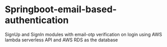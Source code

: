 # Springboot-email-based-authentication
 SignUp and SignIn modules with email-otp verification on login using AWS lambda serverless API and AWS RDS as the database
